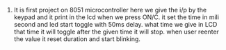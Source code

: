 1. It is first project on 8051 microcontroller here we give the i/p by the keypad and it print in the lcd when we press ON/C. it set the time in mili second and led start toggle with 50ms delay.
   what time we give in LCD that time it will toggle after the given time it will stop. when user reenter the value it reset duration and start blinking.  
